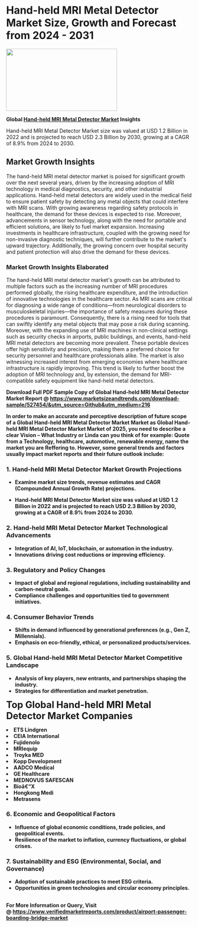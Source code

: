 <H1>Hand-held MRI Metal Detector Market Size, Growth and Forecast from 2024 - 2031</H1><img class="aligncenter size-medium wp-image-584254" src="https://thirdeyenews.in/wp-content/uploads/2024/09/Global-Market-Research-300x168.jpeg" alt="" width="300" height="168" /><p><strong>Global&nbsp;<a href="https://www.marketsizeandtrends.com/download-sample/527454/&amp;utm_source=Github&utm_medium=216">Hand-held MRI Metal Detector Market</a> Insights</strong></p><p>Hand-held MRI Metal Detector Market size was valued at USD 1.2 Billion in 2022 and is projected to reach USD 2.3 Billion by 2030, growing at a CAGR of 8.9% from 2024 to 2030.</p><p><h2>Market Growth Insights</h2> The hand-held MRI metal detector market is poised for significant growth over the next several years, driven by the increasing adoption of MRI technology in medical diagnostics, security, and other industrial applications. Hand-held metal detectors are widely used in the medical field to ensure patient safety by detecting any metal objects that could interfere with MRI scans. With growing awareness regarding safety protocols in healthcare, the demand for these devices is expected to rise. Moreover, advancements in sensor technology, along with the need for portable and efficient solutions, are likely to fuel market expansion. Increasing investments in healthcare infrastructure, coupled with the growing need for non-invasive diagnostic techniques, will further contribute to the market's upward trajectory. Additionally, the growing concern over hospital security and patient protection will also drive the demand for these devices. <p><strong></strong></p> <h3>Market Growth Insights Elaborated</h3> The hand-held MRI metal detector market's growth can be attributed to multiple factors such as the increasing number of MRI procedures performed globally, the rising healthcare expenditure, and the introduction of innovative technologies in the healthcare sector. As MRI scans are critical for diagnosing a wide range of conditions—from neurological disorders to musculoskeletal injuries—the importance of safety measures during these procedures is paramount. Consequently, there is a rising need for tools that can swiftly identify any metal objects that may pose a risk during scanning. Moreover, with the expanding use of MRI machines in non-clinical settings such as security checks in airports, public buildings, and events, hand-held MRI metal detectors are becoming more prevalent. These portable devices offer high sensitivity and precision, making them a preferred choice for security personnel and healthcare professionals alike. The market is also witnessing increased interest from emerging economies where healthcare infrastructure is rapidly improving. This trend is likely to further boost the adoption of MRI technology and, by extension, the demand for MRI-compatible safety equipment like hand-held metal detectors. <p><strong></p><p><span class=""><strong>Download Full PDF Sample Copy of Global Hand-held MRI Metal Detector Market Report</strong> @ <a href="https://www.marketsizeandtrends.com/download-sample/527454/&amp;utm_source=Github&utm_medium=216" target="_blank">https://www.marketsizeandtrends.com/download-sample/527454/&amp;utm_source=Github&utm_medium=216</a></span></p><p>In order to make an accurate and perceptive description of future scope of a Global&nbsp;Hand-held MRI Metal Detector Market Market as Global&nbsp;Hand-held MRI Metal Detector Market Market of 2025, you need to describe a clear Vision &ndash; What Industry or Linda can you think of for example: Quote from a Technology, healthcare, automotive, renewable energy, name the market you are Reffering to. However, some general trends and factors usually impact market reports and their future outlook include:</p><h3>1.&nbsp;<strong>Hand-held MRI Metal Detector Market Growth Projections</strong></h3><ul><li>Examine market size trends, revenue estimates and CAGR (Compounded Annual Growth Rate) projections.</li><li><p>Hand-held MRI Metal Detector Market size was valued at USD 1.2 Billion in 2022 and is projected to reach USD 2.3 Billion by 2030, growing at a CAGR of 8.9% from 2024 to 2030.</p></li></ul><h3>2.&nbsp;<strong>Hand-held MRI Metal Detector Market Technological Advancements</strong></h3><ul><li>Integration of AI, IoT, blockchain, or automation in the industry.</li><li>Innovations driving cost reductions or improving efficiency.</li></ul><h3>3.&nbsp;<strong>Regulatory and Policy Changes</strong></h3><ul><li>Impact of global and regional regulations, including sustainability and carbon-neutral goals.</li><li>Compliance challenges and opportunities tied to government initiatives.</li></ul><h3>4.&nbsp;<strong>Consumer Behavior Trends</strong></h3><ul><li>Shifts in demand influenced by generational preferences (e.g., Gen Z, Millennials).</li><li>Emphasis on eco-friendly, ethical, or personalized products/services.</li></ul><h3>5.&nbsp;<strong>Global Hand-held MRI Metal Detector Market Competitive Landscape</strong></h3><ul><li>Analysis of key players, new entrants, and partnerships shaping the industry.</li><li>Strategies for differentiation and market penetration.</li></ul><p data-pm-slice="1 1 []"><span style="color: inherit; font-family: inherit; font-size: 25px;">Top Global Hand-held MRI Metal Detector Market Companies</span></p><div class="" data-test-id=""><p><li>ETS Lindgren</li><li> CEIA International</li><li> Fujidenolo</li><li> MRIequip</li><li> Troyka MED</li><li> Kopp Development</li><li> AADCO Medical</li><li> GE Healthcare</li><li> MEDNOVUS SAFESCAN</li><li> Bioâ€“X</li><li> Hongkong Medi</li><li> Metrasens</li></p></div><h3>6.&nbsp;<strong>Economic and Geopolitical Factors</strong></h3><ul><li>Influence of global economic conditions, trade policies, and geopolitical events.</li><li>Resilience of the market to inflation, currency fluctuations, or global crises.</li></ul><h3>7.&nbsp;<strong>Sustainability and ESG (Environmental, Social, and Governance)</strong></h3><ul><li>Adoption of sustainable practices to meet ESG criteria.</li><li>Opportunities in green technologies and circular economy principles.</li></ul><h2><strong style="font-size: 14px;">For More Information or Query, Visit @&nbsp;</strong><a style="background-color: #ffffff; font-size: 14px;" href="https://www.marketsizeandtrends.com/report/hand-held-mri-metal-detector-market/" target="_blank">https://www.verifiedmarketreports.com/product/airport-passenger-boarding-bridge-market</a></h2>
